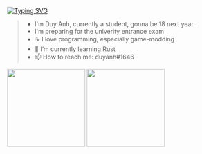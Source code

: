 [![Typing SVG](https://readme-typing-svg.herokuapp.com?color=%23DEA2F7&size=23&lines=Hi+there+%F0%9F%91%8B)](https://git.io/typing-svg)

>- I'm Duy Anh, currently a student, gonna be 18 next year.
>- I'm preparing for the univerity entrance exam
>- ☕ I love programming, especially game-modding
>- 🌱 I’m currently learning Rust
>- 📫 How to reach me: duyanh#1646

<div align="left">
  <img height="180em" src="https://github-readme-stats.vercel.app/api?username=anhcraft&count_private=true&show_icons=true&theme=dracula" />  
  <img height="180em" src="https://github-readme-stats.vercel.app/api/top-langs/?username=anhcraft&theme=dracula&layout=compact&langs_count=10" />
</div>
